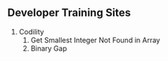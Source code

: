 ## Developer Training Sites

1. Codility
    1. Get Smallest Integer Not Found in Array
    2. Binary Gap